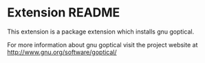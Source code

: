 # Extension README

This extension is a package extension which installs gnu goptical.

For more information about gnu goptical visit the project website at
http://www.gnu.org/software/goptical/

